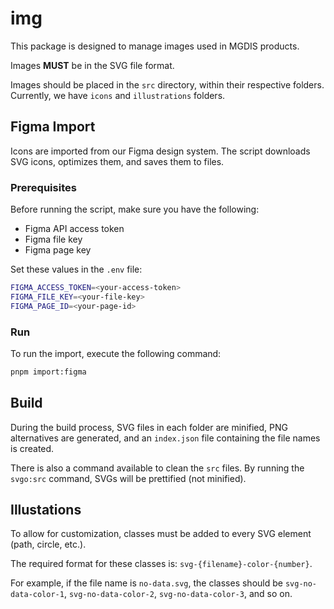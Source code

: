 # img

This package is designed to manage images used in MGDIS products.

Images **MUST** be in the SVG file format.

Images should be placed in the `src` directory, within their respective folders. Currently, we have `icons` and `illustrations` folders.

## Figma Import

Icons are imported from our Figma design system. The script downloads SVG icons, optimizes them, and saves them to files.

### Prerequisites

Before running the script, make sure you have the following:

- Figma API access token
- Figma file key
- Figma page key

Set these values in the `.env` file:

```bash
FIGMA_ACCESS_TOKEN=<your-access-token>
FIGMA_FILE_KEY=<your-file-key>
FIGMA_PAGE_ID=<your-page-id>
```

### Run

To run the import, execute the following command:

```bash
pnpm import:figma
```

## Build

During the build process, SVG files in each folder are minified, PNG alternatives are generated, and an `index.json` file containing the file names is created.

There is also a command available to clean the `src` files. By running the `svgo:src` command, SVGs will be prettified (not minified).

## Illustations

To allow for customization, classes must be added to every SVG element (path, circle, etc.).

The required format for these classes is: `svg-{filename}-color-{number}`.

For example, if the file name is `no-data.svg`, the classes should be `svg-no-data-color-1`, `svg-no-data-color-2`, `svg-no-data-color-3`, and so on.
